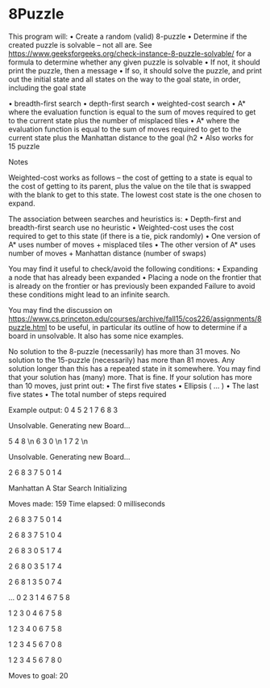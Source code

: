 # 8Puzzle
This program will:
•	Create a random (valid) 8-puzzle
•	Determine if the created puzzle is solvable – not all are.  See https://www.geeksforgeeks.org/check-instance-8-puzzle-solvable/ for a formula to determine whether any given puzzle is solvable
•	If not, it should print the puzzle, then a message
•	If so, it should solve the puzzle, and print out the initial state and all states on the way to the goal state, in order, including the goal state

• breadth-first search
• depth-first search
• weighted-cost search
• A* where the evaluation function is equal to the sum of moves required to get to the current state plus the number of misplaced tiles 
• A* where the evaluation function is equal to the sum of moves required to get to the current state plus the Manhattan distance to the goal (h2 
• Also works for 15 puzzle

Notes

Weighted-cost works as follows – the cost of getting to a state is equal to the cost of getting to its parent, plus the value on the tile that is swapped with the blank to get to this state.  The lowest cost state is the one chosen to expand.

The association between searches and heuristics is:
•	Depth-first and breadth-first search use no heuristic
•	Weighted-cost uses the cost required to get to this state (if there is a tie, pick randomly)
•	One version of A* uses number of moves + misplaced tiles
•	The other version of A* uses number of moves + Manhattan distance (number of swaps)

You may find it useful to check/avoid the following conditions:
•	Expanding a node that has already been expanded
•	Placing a node on the frontier that is already on the frontier or has previously been expanded
Failure to avoid these conditions might lead to an infinite search.

You may find the discussion on https://www.cs.princeton.edu/courses/archive/fall15/cos226/assignments/8puzzle.html to be useful, in particular its outline of how to determine if a board in unsolvable.  It also has some nice examples.

No solution to the 8-puzzle (necessarily) has more than 31 moves.  No solution to the 15-puzzle (necessarily) has more than 81 moves.  Any solution longer than this has a repeated state in it somewhere.  You may find that your solution has (many) more.  That is fine.  If your solution has more than 10 moves, just print out:
•	The first five states
•	Ellipsis ( … )
•	The last five states
•	The total number of steps required


Example output:
0 4 5 
2 1 7 
6 8 3 

Unsolvable. Generating new Board...

5 4 8 \n
6 3 0 \n
1 7 2 \n

Unsolvable. Generating new Board...

2 6 8 
3 7 5 
0 1 4 

Manhattan A Star Search Initializing

Moves made: 159
Time elapsed: 0 milliseconds

2 6 8 
3 7 5 
0 1 4 

2 6 8 
3 7 5 
1 0 4 

2 6 8 
3 0 5 
1 7 4 

2 6 8 
0 3 5 
1 7 4 

2 6 8 
1 3 5 
0 7 4 

...
0 2 3 
1 4 6 
7 5 8 

1 2 3 
0 4 6 
7 5 8 

1 2 3 
4 0 6 
7 5 8 

1 2 3 
4 5 6 
7 0 8 

1 2 3 
4 5 6 
7 8 0 

Moves to goal: 20
